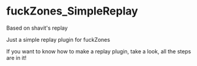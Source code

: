 # fuckZones_SimpleReplay
Based on shavit's replay

Just a simple replay plugin for fuckZones

If you want to know how to make a replay plugin, take a look, all the steps are in it!
